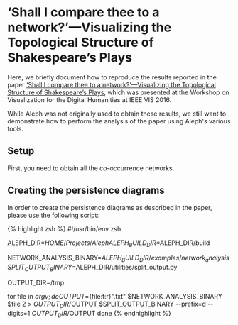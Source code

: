 # ‘Shall I compare thee to a network?’—Visualizing the Topological Structure of Shakespeare’s Plays

Here, we briefly document how to reproduce the results reported in the paper [‘Shall I compare thee to a network?’—Visualizing the Topological Structure of Shakespeare’s Plays](http://bastian.rieck.ru/research/Vis2016.pdf),
which was presented at the Workshop on Visualization for the Digital Humanities at IEEE VIS 2016.

While Aleph was not originally used to obtain these results, we still
want to demonstrate how to perform the analysis of the paper using
Aleph's various tools.

## Setup

First, you need to obtain all the co-occurrence networks. 

## Creating the persistence diagrams

In order to create the persistence diagrams as described in the paper,
please use the following script:

{% highlight zsh %}
#!/usr/bin/env zsh

ALEPH_DIR=$HOME/Projects/Aleph
ALEPH_BUILD_DIR=$ALEPH_DIR/build

NETWORK_ANALYSIS_BINARY=$ALEPH_BUILD_DIR/examples/network_analysis
SPLIT_OUTPUT_BINARY=$ALEPH_DIR/utilities/split_output.py

OUTPUT_DIR=/tmp

for file in $argv; do
  OUTPUT=${file:t:r}".txt"
  $NETWORK_ANALYSIS_BINARY $file 2  > $OUTPUT_DIR/$OUTPUT
  $SPLIT_OUTPUT_BINARY --prefix=d --digits=1 $OUTPUT_DIR/$OUTPUT
done
{% endhighlight %}
